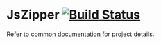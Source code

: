 # JsZipper [![Build Status](https://travis-ci.org/michaelahlers/mandubian-play-json-zipper.svg?branch=v1.2.0.23)](https://travis-ci.org/michaelahlers/mandubian-play-json-zipper)

Refer to [common documentation](https://github.com/michaelahlers/mandubian-play-json-zipper/tree/master) for project details.
